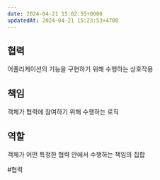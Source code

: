 ```yaml
---
date: 2024-04-21 15:02:55+0000
updatedAt: 2024-04-21 15:23:53+4700
---
```

## 협력
어플리케이션의 기능을 구현하기 위해 수행하는 상호작용

## 책임
객체가 협력에 참여하기 위해 수행하는 로직

## 역할
객체가 어떤 특정한 협력 안에서 수행하는 책임의 집합


#협력 